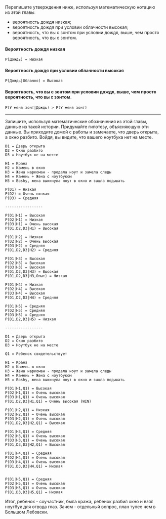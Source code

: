 Перепишите утверждения ниже, используя математическую нотацию из этой главы:
- вероятность дождя низкая;
- вероятность дождя при условии облачности высокая;
- вероятность, что вы с зонтом при условии дождя, выше, чем просто вероятность, что вы с зонтом.

#### Вероятность дождя низкая
`P(Дождь) = Низкая`

#### Вероятность дождя при условии облачности высокая
`P(Дождь|Облачно) = Высокая`

#### Вероятность, что вы с зонтом при условии дождя, выше, чем просто вероятность, что вы с зонтом.
`P(У меня зонт|Дождь) > P(У меня зонт)`

---

Запишите, используя математические обозначения из этой главы, данные из такой истории. Придумайте гипотезу, объясняющую эти данные.
Вы приходите домой с работы и замечаете, что дверь открыта, а окно разбито. Войдя, вы видите, что вашего ноутбука нет на месте.
```
D1 = Дверь открыта
D2 = Окно разбито
D3 = Ноутбук не на месте

H1 = Кража
H2 = Камень в окно
H3 = Жена наркоман - продала ноут и замела следы
H4 = Камень + Жена с ноутбуком
H5 = Boshy, жена выкинула ноут в окно и вышла подышать

P(D1) = Низкая
Р(D2) = Очень низкая
Р(D3) = Средняя

-----------------

Р(D1|H1) = Высокая
Р(D2|H1) = Низкая
Р(D3|H1) = Очень высокая
Р(D1,D2,D3|H1) = Высокая

Р(D1|H2) = Низкая
Р(D2|H2) = Очень высокая
Р(D3|H2) = Средняя
Р(D1,D2,D3|H2) = Средняя

Р(D1|H3) = Высокая
Р(D2|H3) = Высокая
Р(D3|H3) = Высокая
Р(D1,D2,D3|H3) = Высокая
Р(D1,D2,D3|H3,Опыт) = Низкая

Р(D1|H4) = Низкая
Р(D2|H4) = Высокая
Р(D3|H4) = Высокая
Р(D1,D2,D3|H4) = Средняя

Р(D1|H5) = Средняя
Р(D2|H5) = Средняя
Р(D3|H5) = Средняя
Р(D1,D2,D3|H5) = Низкая

-----------------

D1 = Дверь открыта
D2 = Окно разбито
D3 = Ноутбук не на месте

Q1 = Ребенок свидетельствует

H1 = Кража
H2 = Камень в окно
H3 = Жена наркоман - продала ноут и замела следы
H4 = Камень + Жена с ноутбуком
H5 = Boshy, жена выкинула ноут в окно и вышла подышать

Р(D1|H1,Q1) = Высокая
Р(D2|H1,Q1) = Очень высокая
Р(D3|H1,Q1) = Очень высокая
Р(D1,D2,D3|H1,Q1) = Очень высокая (WIN)

Р(D1|H2,Q1) = Низкая
Р(D2|H2,Q1) = Очень высокая
Р(D3|H2,Q1) = Очень высокая
Р(D1,D2,D3|H2,Q1) = Высокая

Р(D1|H3,Q1) = Средняя
Р(D2|H3,Q1) = Очень высокая
Р(D3|H3,Q1) = Очень высокая
Р(D1,D3,D3|H2,Q1) = Высокая

Р(D1|H4,Q1) = Средняя
Р(D2|H4,Q1) = Очень высокая
Р(D3|H4,Q1) = Очень высокая
Р(D1,D3,D3|H4,Q1) = Низкая


Р(D1|H5,Q1) = Средняя
Р(D2|H5,Q1) = Очень высокая
Р(D3|H5,Q1) = Очень высокая
Р(D1,D3,D3|H5,Q1) = Низкая
```

Итог, ребенок - соучастник, была кража,
ребенок разбил окно и взял ноутбук для 
отвода глаз. Зачем - отдельный вопрос,
план тупее чем в Большом Лебовски.

